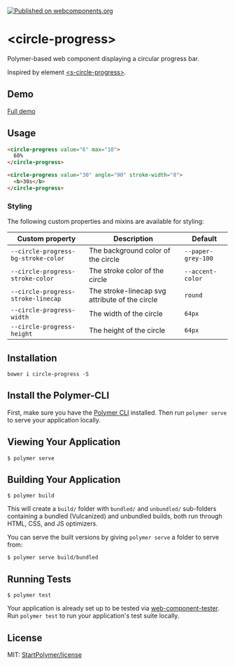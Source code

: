 [![Published on webcomponents.org][webcomponents-image]][webcomponents-url]

# \<circle-progress\>

Polymer-based web component displaying a circular progress bar.

Inspired by element [\<s-circle-progress\>](https://github.com/StartPolymer/s-circle-progress).

## Demo

[Full demo][webcomponents-demo]

## Usage

<!--
```
<custom-element-demo>
  <template>
    <script src="../webcomponentsjs/webcomponents-lite.js"></script>
    <link rel="import" href="circle-progress.html">
    <next-code-block></next-code-block>
  </template>
</custom-element-demo>
```
-->
```html
<circle-progress value="6" max="10">
  60%
</circle-progress>

<circle-progress value="30" angle="90" stroke-width="8">
  <b>30s</b>
</circle-progress>
```

### Styling

The following custom properties and mixins are available for styling:

Custom property | Description | Default
----------------|-------------|----------
`--circle-progress-bg-stroke-color` | The background color of the circle | `--paper-grey-100`
`--circle-progress-stroke-color` | The stroke color of the circle | `--accent-color`
`--circle-progress-stroke-linecap` | The stroke-linecap svg attribute of the circle | `round`
`--circle-progress-width` | The width of the circle | `64px`
`--circle-progress-height` | The height of the circle | `64px`

## Installation

`bower i circle-progress -S`

## Install the Polymer-CLI

First, make sure you have the [Polymer CLI](https://www.npmjs.com/package/polymer-cli) installed. Then run `polymer serve` to serve your application locally.

## Viewing Your Application

```
$ polymer serve
```

## Building Your Application

```
$ polymer build
```

This will create a `build/` folder with `bundled/` and `unbundled/` sub-folders
containing a bundled (Vulcanized) and unbundled builds, both run through HTML,
CSS, and JS optimizers.

You can serve the built versions by giving `polymer serve` a folder to serve
from:

```
$ polymer serve build/bundled
```

## Running Tests

```
$ polymer test
```

Your application is already set up to be tested via [web-component-tester](https://github.com/Polymer/web-component-tester). Run `polymer test` to run your application's test suite locally.

## License

MIT: [StartPolymer/license](https://github.com/StartPolymer/license)

[webcomponents-image]: https://img.shields.io/badge/webcomponents.org-published-blue.svg
[webcomponents-url]: https://beta.webcomponents.org/element/StartPolymer/circle-progress
[webcomponents-demo]: https://beta.webcomponents.org/element/StartPolymer/circle-progress/demo/demo/index.html
